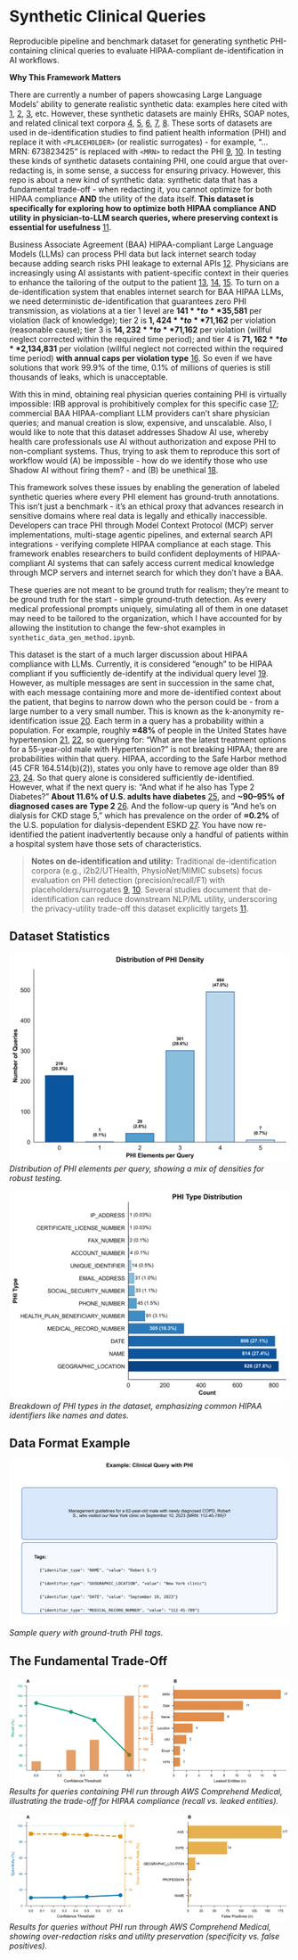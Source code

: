 # Synthetic Clinical Queries
Reproducible pipeline and benchmark dataset for generating synthetic PHI-containing clinical queries to evaluate HIPAA-compliant de-identification in AI workflows.

**Why This Framework Matters**

There are currently a number of papers showcasing Large Language Models’ ability to generate realistic synthetic data: examples here cited with [1], [2], [3], etc. However, these synthetic datasets are mainly EHRs, SOAP notes, and related clinical text corpora [4], [5], [6], [7], [8]. These sorts of datasets are used in de-identification studies to find patient health information (PHI) and replace it with `<PLACEHOLDER>` (or realistic surrogates) - for example, “… MRN: 673823425” is replaced with `<MRN>` to redact the PHI [9], [10]. In testing these kinds of synthetic datasets containing PHI, one could argue that over-redacting is, in some sense, a success for ensuring privacy. However, this repo is about a new kind of synthetic data: synthetic data that has a fundamental trade-off - when redacting it, you cannot optimize for both HIPAA compliance **AND** the utility of the data itself. **This dataset is specifically for exploring how to optimize both HIPAA compliance AND utility in physician-to-LLM search queries, where preserving context is essential for usefulness** [11].

Business Associate Agreement (BAA) HIPAA-compliant Large Language Models (LLMs) can process PHI data but lack internet search today because adding search risks PHI leakage to external APIs [12]. Physicians are increasingly using AI assistants with patient-specific context in their queries to enhance the tailoring of the output to the patient [13], [14], [15]. To turn on a de-identification system that enables internet search for BAA HIPAA LLMs, we need deterministic de-identification that guarantees zero PHI transmission, as violations at a tier 1 level are **$141** to **$35,581** per violation (lack of knowledge); tier 2 is **$1,424** to **$71,162** per violation (reasonable cause); tier 3 is **$14,232** to **$71,162** per violation (willful neglect corrected within the required time period); and tier 4 is **$71,162** to **$2,134,831** per violation (willful neglect not corrected within the required time period) **with annual caps per violation type** [16]. So even if we have solutions that work 99.9% of the time, 0.1% of millions of queries is still thousands of leaks, which is unacceptable.

With this in mind, obtaining real physician queries containing PHI is virtually impossible: IRB approval is prohibitively complex for this specific case [17]; commercial BAA HIPAA-compliant LLM providers can’t share physician queries; and manual creation is slow, expensive, and unscalable. Also, I would like to note that this dataset addresses Shadow AI use, whereby health care professionals use AI without authorization and expose PHI to non-compliant systems. Thus, trying to ask them to reproduce this sort of workflow would (A) be impossible - how do we identify those who use Shadow AI without firing them? - and (B) be unethical [18].

This framework solves these issues by enabling the generation of labeled synthetic queries where every PHI element has ground-truth annotations. This isn’t just a benchmark - it’s an ethical proxy that advances research in sensitive domains where real data is legally and ethically inaccessible. Developers can trace PHI through Model Context Protocol (MCP) server implementations, multi-stage agentic pipelines, and external search API integrations - verifying complete HIPAA compliance at each stage. This framework enables researchers to build confident deployments of HIPAA-compliant AI systems that can safely access current medical knowledge through MCP servers and internet search for which they don’t have a BAA.

These queries are not meant to be ground truth for realism; they’re meant to be ground truth for the start - simple ground-truth detection. As every medical professional prompts uniquely, simulating all of them in one dataset may need to be tailored to the organization, which I have accounted for by allowing the institution to change the few-shot examples in `synthetic_data_gen_method.ipynb`.

This dataset is the start of a much larger discussion about HIPAA compliance with LLMs. Currently, it is considered “enough” to be HIPAA compliant if you sufficiently de-identify at the individual query level [19]. However, as multiple messages are sent in succession in the same chat, with each message containing more and more de-identified context about the patient, that begins to narrow down who the person could be - from a large number to a very small number. This is known as the k-anonymity re-identification issue [20]. Each term in a query has a probability within a population. For example, roughly **≈48%** of people in the United States have hypertension [21], [22], so querying for: “What are the latest treatment options for a 55-year-old male with Hypertension?” is not breaking HIPAA; there are probabilities within that query. HIPAA, according to the Safe Harbor method (45 CFR 164.514(b)(2)), states you only have to remove age older than 89 [23], [24]. So that query alone is considered sufficiently de-identified. However, what if the next query is: “And what if he also has Type 2 Diabetes?” **About 11.6% of U.S. adults have diabetes** [25], and **~90–95% of diagnosed cases are Type 2** [26]. And the follow-up query is “And he’s on dialysis for CKD stage 5,” which has prevalence on the order of **≈0.2%** of the U.S. population for dialysis-dependent ESKD [27]. You have now re-identified the patient inadvertently because only a handful of patients within a hospital system have those sets of characteristics.

> **Notes on de-identification and utility:** Traditional de-identification corpora (e.g., i2b2/UTHealth, PhysioNet/MIMIC subsets) focus evaluation on PHI detection (precision/recall/F1) with placeholders/surrogates [9], [10]. Several studies document that de-identification can reduce downstream NLP/ML utility, underscoring the privacy-utility trade-off this dataset explicitly targets [11].

## Dataset Statistics
![PHI Density Distribution](data/figures/figure2_query_complexity_distribution.png)  
*Distribution of PHI elements per query, showing a mix of densities for robust testing.*

![PHI Type Distribution](data/figures/figure1_phi_type_distribution.png)  
*Breakdown of PHI types in the dataset, emphasizing common HIPAA identifiers like names and dates.*

## Data Format Example
![Example Clinical Query](data/figures/figure0_example_query.png)  
*Sample query with ground-truth PHI tags.*

## The Fundamental Trade-Off
![Recall and Leaked Entities](data/AWS-Comprehend-Medical-DetectPHI/Figures/Figure2_Positive_HIPAA_Compliance.png)  
*Results for queries containing PHI run through AWS Comprehend Medical, illustrating the trade-off for HIPAA compliance (recall vs. leaked entities).*

![Specificity and False Positives](data/AWS-Comprehend-Medical-DetectPHI/Figures/Figure3_Negative_Utility_Preservation.png)  
*Results for queries without PHI run through AWS Comprehend Medical, showing over-redaction risks and utility preservation (specificity vs. false positives).*

[1]: https://arxiv.org/abs/2508.08529  
[2]: https://pmc.ncbi.nlm.nih.gov/articles/PMC11836953/  
[3]: https://pmc.ncbi.nlm.nih.gov/articles/PMC11512648/  
[4]: https://arxiv.org/abs/2408.14568  
[5]: https://www.nature.com/articles/s41746-023-00958-w  
[6]: https://aclanthology.org/2024.findings-acl.901.pdf  
[7]: https://arxiv.org/html/2408.02056v1  
[8]: https://synthea.mitre.org/  
[9]: https://pmc.ncbi.nlm.nih.gov/articles/PMC4989908/  
[10]: https://bmcmedinformdecismak.biomedcentral.com/articles/10.1186/s12911-020-1026-2  
[11]: https://pmc.ncbi.nlm.nih.gov/articles/PMC6779034/  
[12]: https://www.hhs.gov/hipaa/for-professionals/special-topics/cloud-computing/index.html  
[13]: https://www.ama-assn.org/practice-management/digital-health/2-3-physicians-are-using-health-ai-78-2023  
[14]: https://www.ama-assn.org/system/files/physician-ai-sentiment-report.pdf  
[15]: https://www.ama-assn.org/practice-management/digital-health/what-doctors-wish-patients-knew-about-using-ai-health-tips  
[16]: https://www.hipaajournal.com/hipaa-violation-fines/  
[17]: https://www.hhs.gov/hipaa/for-professionals/special-topics/research/index.html  
[18]: https://aihc-assn.org/importance-of-addressing-shadow-ai-for-hipaa-compliance/  
[19]: https://www.hhs.gov/hipaa/for-professionals/privacy/guidance/de-identification/index.html  
[20]: https://pmc.ncbi.nlm.nih.gov/articles/PMC2528029/  
[21]: https://www.cdc.gov/high-blood-pressure/data-research/facts-stats/index.html  
[22]: https://www.cdc.gov/nchs/products/databriefs/db511.htm  
[23]: https://www.hhs.gov/hipaa/for-professionals/privacy/special-topics/de-identification/index.html  
[24]: https://www.ecfr.gov/current/title-45/subtitle-A/subchapter-C/part-164/subpart-E/section-164.514  
[25]: https://www.cdc.gov/diabetes/php/data-research/index.html  
[26]: https://www.cdc.gov/diabetes/about/about-type-2-diabetes.html  
[27]: https://www.niddk.nih.gov/health-information/health-statistics/kidney-disease
